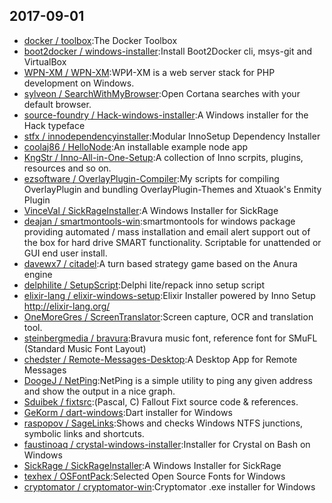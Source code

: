 ## 2017-09-01

* [docker / toolbox](https://github.com/docker/toolbox):The Docker Toolbox
* [boot2docker / windows-installer](https://github.com/boot2docker/windows-installer):Install Boot2Docker cli, msys-git and VirtualBox
* [WPN-XM / WPN-XM](https://github.com/WPN-XM/WPN-XM):WPИ-XM is a web server stack for PHP development on Windows.
* [sylveon / SearchWithMyBrowser](https://github.com/sylveon/SearchWithMyBrowser):Open Cortana searches with your default browser.
* [source-foundry / Hack-windows-installer](https://github.com/source-foundry/Hack-windows-installer):A Windows installer for the Hack typeface
* [stfx / innodependencyinstaller](https://github.com/stfx/innodependencyinstaller):Modular InnoSetup Dependency Installer
* [coolaj86 / HelloNode](https://github.com/coolaj86/HelloNode):An installable example node app
* [KngStr / Inno-All-in-One-Setup](https://github.com/KngStr/Inno-All-in-One-Setup):A collection of Inno scrpits, plugins, resources and so on.
* [ezsoftware / OverlayPlugin-Compiler](https://github.com/ezsoftware/OverlayPlugin-Compiler):My scripts for compiling OverlayPlugin and bundling OverlayPlugin-Themes and Xtuaok's Enmity Plugin
* [VinceVal / SickRageInstaller](https://github.com/VinceVal/SickRageInstaller):A Windows Installer for SickRage
* [deajan / smartmontools-win](https://github.com/deajan/smartmontools-win):smartmontools for windows package providing automated / mass installation and email alert support out of the box for hard drive SMART functionality. Scriptable for unattended or GUI end user install.
* [davewx7 / citadel](https://github.com/davewx7/citadel):A turn based strategy game based on the Anura engine
* [delphilite / SetupScript](https://github.com/delphilite/SetupScript):Delphi lite/repack inno setup script
* [elixir-lang / elixir-windows-setup](https://github.com/elixir-lang/elixir-windows-setup):Elixir Installer powered by Inno Setup http://elixir-lang.org/
* [OneMoreGres / ScreenTranslator](https://github.com/OneMoreGres/ScreenTranslator):Screen capture, OCR and translation tool.
* [steinbergmedia / bravura](https://github.com/steinbergmedia/bravura):Bravura music font, reference font for SMuFL (Standard Music Font Layout)
* [chedster / Remote-Messages-Desktop](https://github.com/chedster/Remote-Messages-Desktop):A Desktop App for Remote Messages
* [DoogeJ / NetPing](https://github.com/DoogeJ/NetPing):NetPing is a simple utility to ping any given address and show the output in a nice graph.
* [Sduibek / fixtsrc](https://github.com/Sduibek/fixtsrc):(Pascal, C) Fallout Fixt source code & references.
* [GeKorm / dart-windows](https://github.com/GeKorm/dart-windows):Dart installer for Windows
* [raspopov / SageLinks](https://github.com/raspopov/SageLinks):Shows and checks Windows NTFS junctions, symbolic links and shortcuts.
* [faustinoaq / crystal-windows-installer](https://github.com/faustinoaq/crystal-windows-installer):Installer for Crystal on Bash on Windows
* [SickRage / SickRageInstaller](https://github.com/SickRage/SickRageInstaller):A Windows Installer for SickRage
* [texhex / OSFontPack](https://github.com/texhex/OSFontPack):Selected Open Source Fonts for Windows
* [cryptomator / cryptomator-win](https://github.com/cryptomator/cryptomator-win):Cryptomator .exe installer for Windows
